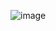 ![image](https://user-images.githubusercontent.com/71467399/118522938-dadd9a00-b6f9-11eb-834d-5d1b0ad07cdd.png)
